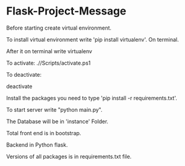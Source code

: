 # Flask-Project-Message

Before starting create virtual environment. 

To install virtual environment write 'pip install virtualenv'.
On terminal.

After it on terminal write virtualenv <environment name>

To activate:
./<environment name>/Scripts/activate.ps1

To deactivate:

deactivate

Install the packages you need to type 'pip install -r requirements.txt'.

To start server write "python main.py".

The Database will be in 'instance' Folder.

Total front end is in bootstrap.

Backend in Python flask.

Versions of all packages is in requirements.txt file.
